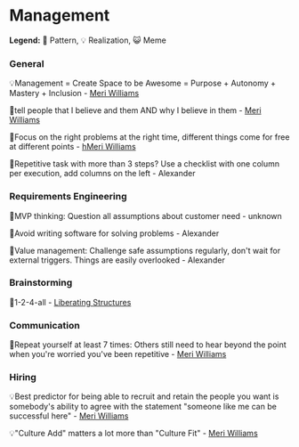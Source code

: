 # Management

**Legend:** 🐾 Pattern, 💡 Realization, 😺 Meme

### General

💡Management = Create Space to be Awesome = Purpose + Autonomy + Mastery + Inclusion  - [Meri Williams](https://vimeo.com/99813968)

🐾tell people that I believe and them AND why I believe in them - [Meri Williams](https://www.slideshare.net/meriwilliams/5-things-i-wish-id-known-sooner-about-scaling-teams-culture-at-turing-fest)

🐾Focus on the right problems at the right time, different things come for free at different points - [hMeri Williams](https://www.slideshare.net/meriwilliams/5-things-i-wish-id-known-sooner-about-scaling-teams-culture-at-turing-fest)

🐾Repetitive task with more than 3 steps? Use a checklist with one column per execution, add columns on the left - Alexander

### Requirements Engineering

🐾MVP thinking: Question all assumptions about customer need - unknown

🐾Avoid writing software for solving problems - Alexander

🐾Value management: Challenge safe assumptions regularly, don't wait for external triggers. Things are easily overlooked - Alexander

### Brainstorming

🐾1-2-4-all - [Liberating Structures](http://www.liberatingstructures.com/1-1-2-4-all/)

### Communication

🐾Repeat yourself at least 7 times: Others still need to hear beyond the point when you're worried you've been repetitive - [Meri Williams](https://www.slideshare.net/meriwilliams/5-things-i-wish-id-known-sooner-about-scaling-teams-culture-at-turing-fest)

### Hiring

💡Best predictor for being able to recruit and retain the people you want is somebody's ability to agree with the statement "someone like me can be successful here"  - [Meri Williams](https://vimeo.com/99813968)

💡"Culture Add" matters a lot more than "Culture Fit" - [Meri Williams](https://www.slideshare.net/meriwilliams/5-things-i-wish-id-known-sooner-about-scaling-teams-culture-at-turing-fest)

